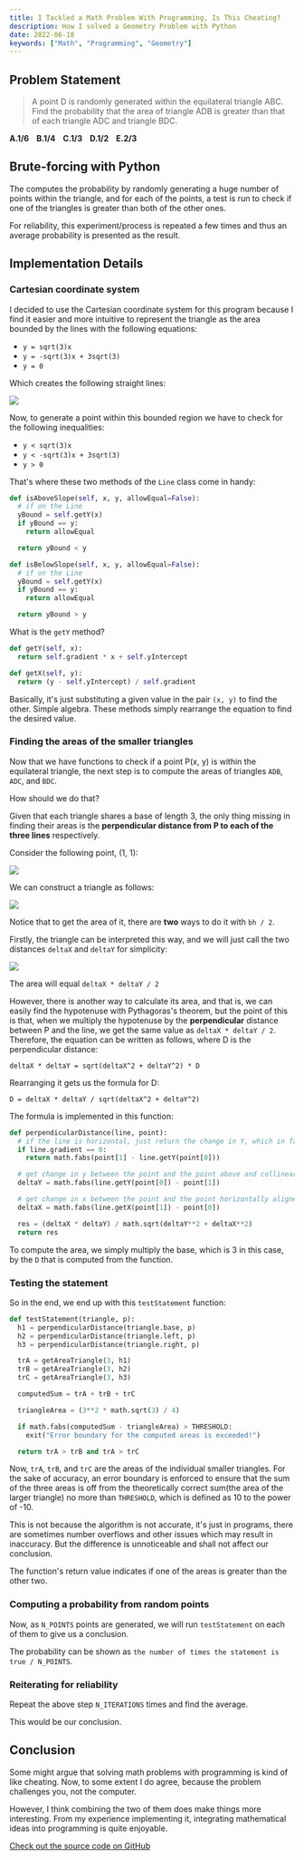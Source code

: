 ```yaml
---
title: I Tackled a Math Problem With Programming, Is This Cheating?
description: How I solved a Geometry Problem with Python
date: 2022-06-18
keywords: ["Math", "Programming", "Geometry"]
---
```


## Problem Statement

> A point D is randomly generated within the equilateral triangle ABC. Find the probability that the area of triangle ADB is greater than that of each triangle ADC and triangle BDC.

**A.1/6&nbsp;&nbsp;&nbsp;&nbsp;B.1/4&nbsp;&nbsp;&nbsp;&nbsp;C.1/3&nbsp;&nbsp;&nbsp;&nbsp;D.1/2&nbsp;&nbsp;&nbsp;&nbsp;E.2/3**

## Brute-forcing with Python

The computes the probability by randomly generating a huge number of points within the triangle, and for each of the points, a test is run to check if one of the triangles is greater than both of the other ones.

For reliability, this experiment/process is repeated a few times and thus an average probability is presented as the result.

## Implementation Details

### Cartesian coordinate system

I decided to use the Cartesian coordinate system for this program because I find it easier and more intuitive to represent the triangle as the area bounded by the lines with the following equations:

- `y = sqrt(3)x`
- `y = -sqrt(3)x + 3sqrt(3)`
- `y = 0`

Which creates the following straight lines:

![](https://raw.githubusercontent.com/timthedev07/my-website/dev/assets/cartesian-equilateral.png)

Now, to generate a point within this bounded region we have to check for the following inequalities:

- `y < sqrt(3)x`
- `y < -sqrt(3)x + 3sqrt(3)`
- `y > 0`

That's where these two methods of the `Line` class come in handy:

```python
def isAboveSlope(self, x, y, allowEqual=False):
  # if on the Line
  yBound = self.getY(x)
  if yBound == y:
    return allowEqual

  return yBound < y

def isBelowSlope(self, x, y, allowEqual=False):
  # if on the Line
  yBound = self.getY(x)
  if yBound == y:
    return allowEqual

  return yBound > y
```

What is the `getY` method?

```python
def getY(self, x):
  return self.gradient * x + self.yIntercept

def getX(self, y):
  return (y - self.yIntercept) / self.gradient
```

Basically, it's just substituting a given value in the pair `(x, y)` to find the other. Simple algebra. These methods simply rearrange the equation to find the desired value.

### Finding the areas of the smaller triangles

Now that we have functions to check if a point P(x, y) is within the equilateral triangle, the next step is to compute the areas of triangles `ADB`, `ADC`, and `BDC`.

How should we do that?

Given that each triangle shares a base of length 3, the only thing missing in finding their areas is the **perpendicular distance from P to each of the three lines** respectively.

Consider the following point, (1, 1):

![](https://raw.githubusercontent.com/timthedev07/my-website/dev/assets/p-in-equilateral.png)

We can construct a triangle as follows:

![](https://raw.githubusercontent.com/timthedev07/my-website/dev/assets/p-in-equilateral-1.png)

Notice that to get the area of it, there are **two** ways to do it with `bh / 2`.

Firstly, the triangle can be interpreted this way, and we will just call the two distances `deltaX` and `deltaY` for simplicity:

![](https://raw.githubusercontent.com/timthedev07/my-website/dev/assets/p-in-equilateral-2.png)

The area will equal `deltaX * deltaY / 2`

However, there is another way to calculate its area, and that is, we can easily find the hypotenuse with Pythagoras's theorem, but the point of this is that, when we multiply the hypotenuse by the **perpendicular** distance between P and the line, we get the same value as `deltaX * deltaY / 2`. Therefore, the equation can be written as follows, where D is the perpendicular distance:

```
deltaX * deltaY = sqrt(deltaX^2 + deltaY^2) * D
```

Rearranging it gets us the formula for D:

```
D = deltaX * deltaY / sqrt(deltaX^2 + deltaY^2)
```

The formula is implemented in this function:

```python
def perpendicularDistance(line, point):
  # if the line is horizontal, just return the change in Y, which in fact, is the perpendicular distance
  if line.gradient == 0:
    return math.fabs(point[1] - line.getY(point[0]))

  # get change in y between the point and the point above and collinear with it at 90deg
  deltaY = math.fabs(line.getY(point[0]) - point[1])

  # get change in x between the point and the point horizontally aligned and collinear with it
  deltaX = math.fabs(line.getX(point[1]) - point[0])

  res = (deltaX * deltaY) / math.sqrt(deltaY**2 + deltaX**2)
  return res
```

To compute the area, we simply multiply the base, which is 3 in this case, by the `D` that is computed from the function.

### Testing the statement

So in the end, we end up with this `testStatement` function:

```python
def testStatement(triangle, p):
  h1 = perpendicularDistance(triangle.base, p)
  h2 = perpendicularDistance(triangle.left, p)
  h3 = perpendicularDistance(triangle.right, p)

  trA = getAreaTriangle(3, h1)
  trB = getAreaTriangle(3, h2)
  trC = getAreaTriangle(3, h3)

  computedSum = trA + trB + trC

  triangleArea = (3**2 * math.sqrt(3) / 4)

  if math.fabs(computedSum - triangleArea) > THRESHOLD:
    exit("Error boundary for the computed areas is exceeded!")

  return trA > trB and trA > trC
```

Now, `trA`, `trB`, and `trC` are the areas of the individual smaller triangles. For the sake of accuracy, an error boundary is enforced to ensure that the sum of the three areas is off from the theoretically correct sum(the area of the larger triangle) no more than `THRESHOLD`, which is defined as 10 to the power of -10.

This is not because the algorithm is not accurate, it's just in programs, there are sometimes number overflows and other issues which may result in inaccuracy. But the difference is unnoticeable and shall not affect our conclusion.

The function's return value indicates if one of the areas is greater than the other two.

### Computing a probability from random points

Now, as `N_POINTS` points are generated, we will run `testStatement` on each of them to give us a conclusion.

The probability can be shown as `the number of times the statement is true / N_POINTS`.

### Reiterating for reliability

Repeat the above step `N_ITERATIONS` times and find the average.

This would be our conclusion.

## Conclusion

Some might argue that solving math problems with programming is kind of like cheating. Now, to some extent I do agree, because the problem challenges you, not the computer.

However, I think combining the two of them does make things more interesting. From my experience implementing it, integrating mathematical ideas into programming is quite enjoyable.

[Check out the source code on GitHub](https://github.com/timthedev07/brute-force-math-june-2022)

